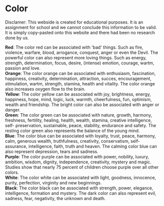 <!DOCTYPE html>
<head>
  <title>Color</title>
  <style>
    h1 {
    <div contenteditable>
    ST<span style="color: red">C</span>CK OVERFLOW
</div>
    }
  </style>
  <body>
    <h1>Color</h1>
    <p>Disclamer: This webside is created for educational purposes. It is an assignment for school and we cannot conclude this information to be valid. It is simply            copy-pasted onto this website and there had been no research done by us. </p>
    <p><b>Red</b>: The color red can be associated with 'bad' things. Such as fire, violence, warfare, blood, arrogance, conquest, anger or even the Devil. The powerful        color can also represent more loving things. Such as energy, strength, determination, focus, desire, (intense) emotion, courage, wartm, passion and love. <br>
      <b>Orange</b>: The color orange can be associated with enthusiasm, fascination, happiness, creativity, determination, attraction, succes, encouragement,                 stimulation, wartm, strength, stamina, health and vitality. The color orange also increases oxygen flow to the brain. <br>
      <b>Yellow</b>: The color yellow can be associated with joy, brightness, energy, happiness, hope, mind, logic, luck, warmth, cheerfulness, fun, optimism, wealth and       friendship. The bright color can also be associated with anger or danger. <br>
      <b>Green</b>: The color green can be associated with nature, growth, harmony, freshness, fertility, healing, health, wealth, stamina, creative intelligence, self-       preservation, sustainable, peace, stability, endurance and safety. The resting color green also represents the balance of the young mind. <br>
      <b>Blue</b>: The color blue can be associated with loyalty, trust, peace, harmony, calm, generous wealth, truthfulness, creativity, conservatism, self-assurance,         intelligence, faith, truth and heaven. The calming color blue can also represent depression, tears and sadness. <br>
      <b>Purple</b>: The color purple can be associated with power, nobility, luxury, ambition, wisdom, dignity, independence, creativity, mystery and magic. Studies           show that nearly 75 percent of children choose purple over all other colors. <br>
      <b>White</b>: The color white can be associated with light, goodness, innocence, purity, perfection, virginity and new beginnings. <br>
      <b>Black</b>: The color black can be associated with strength, power, elegance, intelligence, formation and mystery. The dark color can also represent evil,             sadness, fear, negativity, the unknown and death. </p> 
  </body>
       
